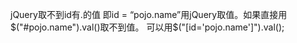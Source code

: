 jQuery取不到id有.的值
即id = “pojo.name”用jQuery取值。如果直接用$("#pojo.name").val()取不到值。
可以用$("[id='pojo.name']").val(); 
